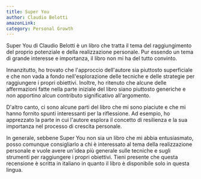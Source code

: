 ```yaml
---
title: Super You
author: Claudio Belotti
amazonLink:
category: Personal Growth
---
```


Super You di Claudio Belotti è un libro che tratta il tema del raggiungimento del proprio potenziale e della realizzazione personale. Pur essendo un tema di grande interesse e importanza, il libro non mi ha del tutto convinto.

Innanzitutto, ho trovato che l'approccio dell'autore sia piuttosto superficiale e che non vada a fondo nell'esplorazione delle tecniche e delle strategie per raggiungere i propri obiettivi. Inoltre, ho ritenuto che alcune delle affermazioni fatte nella parte iniziale del libro siano piuttosto generiche e non apportino alcun contributo significativo all'argomento.

D'altro canto, ci sono alcune parti del libro che mi sono piaciute e che mi hanno fornito spunti interessanti per la riflessione. Ad esempio, ho apprezzato la parte in cui l'autore esplora il concetto di resilienza e la sua importanza nel processo di crescita personale.

In generale, sebbene Super You non sia un libro che mi abbia entusiasmato, posso comunque consigliarlo a chi è interessato al tema della realizzazione personale e vuole avere un'idea più generale sulle tecniche e sugli strumenti per raggiungere i propri obiettivi. Tieni presente che questa recensione è scritta in italiano in quanto il libro è disponibile solo in questa lingua.
